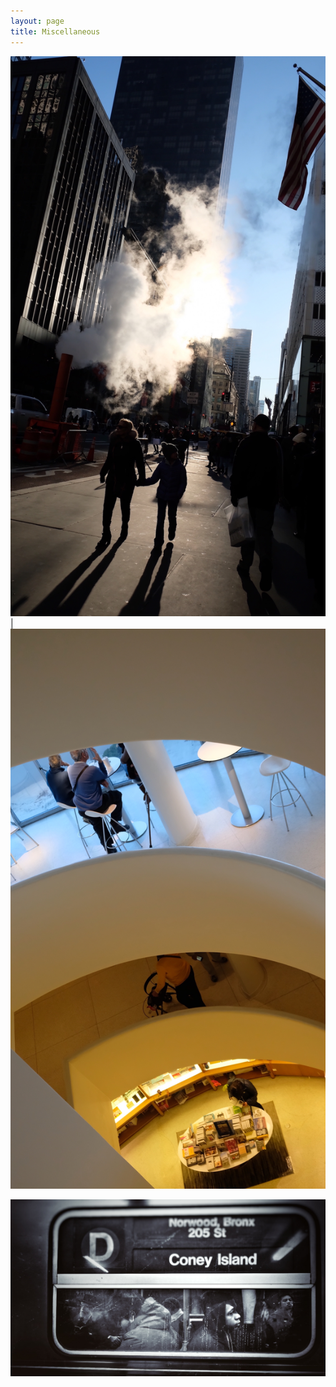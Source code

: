 ```yaml
---
layout: page
title: Miscellaneous
---
```



![image](/assets/photo/nyc-street.jpg)  |  ![image](/assets/photo/nyc-museum.JPG)

![image](/assets/photo/nyc-subway.jpg)
